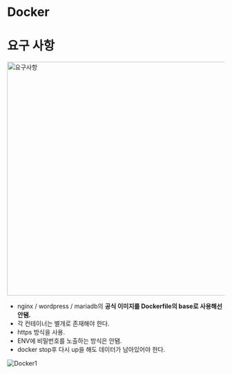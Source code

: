 # Docker

# 요구 사항
<img width="540" alt="요구사항" src="https://github.com/WEJOJO/Docker/assets/46590247/2bc72a12-9ef6-4bba-9aa8-2a531c96c1d8">

- nginx / wordpress / mariadb의 **공식 이미지를 Dockerfile의 base로 사용해선 안됌.**
- 각 컨테이너는 별개로 존재해야 한다.
- https 방식을 사용.
- ENV에 비밀번호를 노출하는 방식은 안됌.
- docker stop후 다시 up을 해도 데이터가 남아있어야 한다.


![Docker1](https://github.com/WEJOJO/Docker/assets/46590247/252ad4cb-82cf-41d2-b46b-5f043667b41a)

